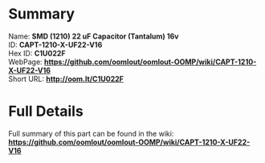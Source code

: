 
Summary
=================
  
Name: __SMD (1210) 22 uF Capacitor (Tantalum) 16v__    
ID: __CAPT-1210-X-UF22-V16__   
Hex ID: __C1U022F__   
WebPage: __https://github.com/oomlout/oomlout-OOMP/wiki/CAPT-1210-X-UF22-V16__   
Short URL: __http://oom.lt/C1U022F__   

Full Details
==========================
Full summary of this part can be found in the wiki:   
__https://github.com/oomlout/oomlout-OOMP/wiki/CAPT-1210-X-UF22-V16__    


